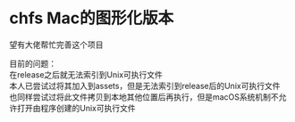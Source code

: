 # chfs Mac的图形化版本

望有大佬帮忙完善这个项目

目前的问题：  
在release之后就无法索引到Unix可执行文件  
本人已尝试过将其加入到assets，但是无法索引到release后的Unix可执行文件  
也同样尝试过将此文件拷贝到本地其他位置后再执行，但是macOS系统机制不允许打开由程序创建的Unix可执行文件  